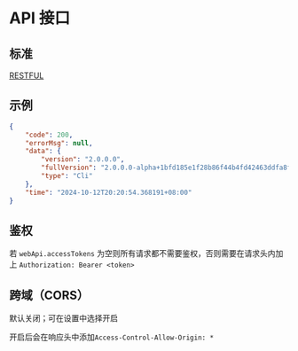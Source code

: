 # API 接口

## 标准

[RESTFUL](https://restfulapi.net/)

## 示例

```json
{
    "code": 200,
    "errorMsg": null,
    "data": {
        "version": "2.0.0.0",
        "fullVersion": "2.0.0.0-alpha+1bfd185e1f28b86f44b4fd42463ddfa8f9e1de57",
        "type": "Cli"
    },
    "time": "2024-10-12T20:20:54.368191+08:00"
}
```

## 鉴权

若 `webApi.accessTokens` 为空则所有请求都不需要鉴权，否则需要在请求头内加上 `Authorization: Bearer <token>`

## 跨域（CORS）

默认关闭；可在设置中选择开启

开启后会在响应头中添加`Access-Control-Allow-Origin: *`
